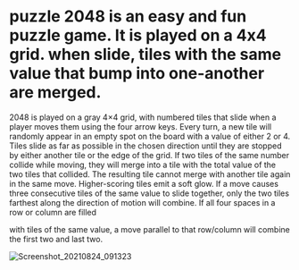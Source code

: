 # puzzle 2048 is an easy and fun puzzle game. It is played on a 4x4 grid. when slide, tiles with the same value that bump into one-another are merged.

2048 is played on a gray 4×4 grid, with numbered tiles that slide when a player moves them using the four arrow keys. Every turn, a new tile will randomly appear in an empty spot on the
board with a value of either 2 or 4. Tiles slide as far as possible in the chosen direction until they
are stopped by either another tile or the edge of the grid. If two tiles of the same number collide
while moving, they will merge into a tile with the total value of the two tiles that collided. The
resulting tile cannot merge with another tile again in the same move. Higher-scoring tiles emit a
soft glow.
If a move causes three consecutive tiles of the same value to slide together, only the two tiles
farthest along the direction of motion will combine. If all four spaces in a row or column are filled

with tiles of the same value, a move parallel to that row/column will combine the first two and
last two.

![Screenshot_20210824_091323](https://user-images.githubusercontent.com/66737766/130552416-6b15fafc-7d79-4a73-a217-68eeb7233437.png)


